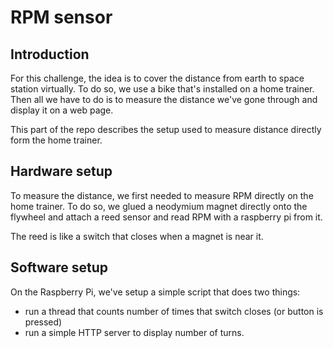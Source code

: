 # RPM sensor

## Introduction
For this challenge, the idea is to cover the distance from earth to space station
virtually. To do so, we use a bike that's installed on a home trainer.
Then all we have to do is to measure the distance we've gone  through and
display it on a web page.

This part of the repo describes the setup used to measure distance
directly form the home trainer.

## Hardware setup
To measure the distance, we first needed to measure RPM directly on the home
trainer. To do so, we glued a neodymium magnet directly onto the flywheel
and attach a reed sensor and read RPM with a raspberry pi from it.

The reed is like a switch that closes when a magnet is near it.

## Software setup
On the Raspberry Pi, we've setup a simple script that does two things:

- run a thread that counts number of times that switch closes (or button is pressed)
- run a simple HTTP server to display number of turns.
